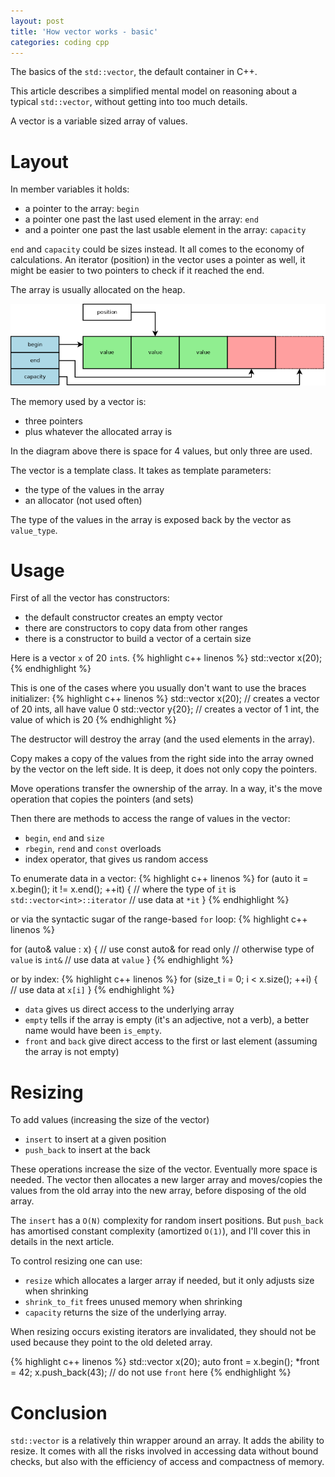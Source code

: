 ```yaml
---
layout: post
title: 'How vector works - basic'
categories: coding cpp
---
```


The basics of the `std::vector`, the default container in C++.


This article describes a simplified mental model on reasoning about a typical
`std::vector`, without getting into too much details.

A vector is a variable sized array of values.


# Layout

In member variables it holds:
- a pointer to the array: `begin`
- a pointer one past the last used element in the array: `end`
- and a pointer one past the last usable element in the array: `capacity`

`end` and `capacity` could be sizes instead. It all comes to the economy of
calculations. An iterator (position) in the vector uses a pointer as well, it
might be easier to two pointers to check if it reached the end.

The array is usually allocated on the heap.

![Vector](/assets/2020-04-20-how-vector-works-basic/01-vector.png)

The memory used by a vector is:
- three pointers
- plus whatever the allocated array is

In the diagram above there is space for 4 values, but only three are used.

The vector is a template class. It takes as template parameters:
- the type of the values in the array
- an allocator (not used often)

The type of the values in the array is exposed back by the vector as
`value_type`.


# Usage

First of all the vector has constructors:
- the default constructor creates an empty vector
- there are constructors to copy data from other ranges
- there is a constructor to build a vector of a certain size

Here is a vector `x` of 20 `int`s.
{% highlight c++ linenos %}
std::vector<int> x(20);
{% endhighlight %}

This is one of the cases where you usually don't want to use the braces
initializer:
{% highlight c++ linenos %}
std::vector<int> x(20); // creates a vector of 20 ints, all have value 0
std::vector<int> y{20}; // creates a vector of 1 int, the value of which is 20
{% endhighlight %}

The destructor will destroy the array (and the used elements in the array).

Copy makes a copy of the values from the right side into the array owned by the
vector on the left side. It is deep, it does not only copy the pointers.

Move operations transfer the ownership of the array. In a way, it's the move
operation that copies the pointers (and sets)

Then there are methods to access the range of values in the vector:
- `begin`, `end` and `size`
- `rbegin`, `rend` and `const` overloads
- index operator, that gives us random access

To enumerate data in a vector:
{% highlight c++ linenos %}
for (auto it = x.begin(); it != x.end(); ++it) {
  // where the type of `it` is `std::vector<int>::iterator`
  // use data at `*it`
}
{% endhighlight %}

or via the syntactic sugar of the range-based `for` loop:
{% highlight c++ linenos %}

for (auto& value : x) {
  // use const auto& for read only
  // otherwise type of `value` is `int&`
  // use data at `value`
}
{% endhighlight %}

or by index:
{% highlight c++ linenos %}
for (size_t i = 0; i < x.size(); ++i) {
  // use data at `x[i]`
}
{% endhighlight %}

- `data` gives us direct access to the underlying array
- `empty` tells if the array is empty (it's an adjective, not a verb), a better
  name would have been `is_empty`.
- `front` and `back` give direct access to the first or last element (assuming
  the array is not empty)


# Resizing

To add values (increasing the size of the vector)
- `insert` to insert at a given position
- `push_back` to insert at the back

These operations increase the size of the vector. Eventually more space is
needed. The vector then allocates a new larger array and moves/copies the
values from the old array into the new array, before disposing of the old
array.

The `insert` has a `O(N)` complexity for random insert positions. But
`push_back` has amortised constant complexity (amortized `O(1)`), and I'll
cover this in details in the next article.

To control resizing one can use:
- `resize` which allocates a larger array if needed, but it only adjusts size
  when shrinking
- `shrink_to_fit` frees unused memory when shrinking
- `capacity` returns the size of the underlying array.

When resizing occurs existing iterators are invalidated, they should not be
used because they point to the old deleted array.

{% highlight c++ linenos %}
std::vector<int> x(20);
auto front = x.begin();
*front = 42;
x.push_back(43);
// do not use `front` here
{% endhighlight %}


# Conclusion

`std::vector` is a relatively thin wrapper around an array. It adds the ability
to resize. It comes with all the risks involved in accessing data without bound
checks, but also with the efficiency of access and compactness of memory.

